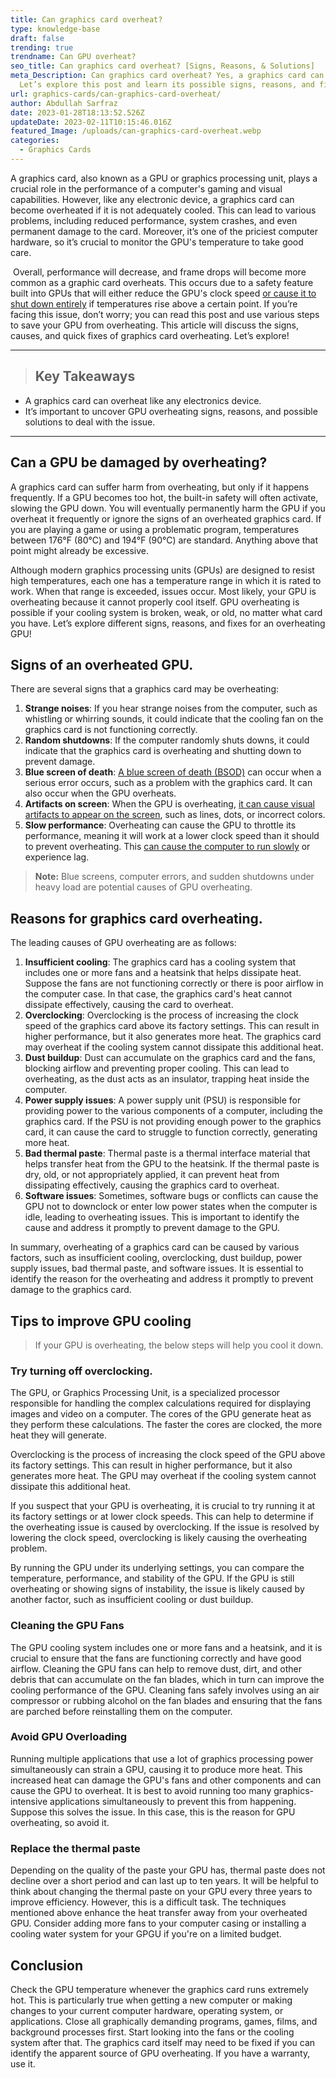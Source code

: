 ```yaml
---
title: Can graphics card overheat?
type: knowledge-base
draft: false
trending: true
trendname: Can GPU overheat?
seo_title: Can graphics card overheat? [Signs, Reasons, & Solutions]
meta_Description: Can graphics card overheat? Yes, a graphics card can overheat.
  Let’s explore this post and learn its possible signs, reasons, and fixes!
url: graphics-cards/can-graphics-card-overheat/
author: Abdullah Sarfraz
date: 2023-01-28T18:13:52.526Z
updateDate: 2023-02-11T10:15:46.016Z
featured_Image: /uploads/can-graphics-card-overheat.webp
categories:
  - Graphics Cards
---
```

A graphics card, also known as a GPU or graphics processing unit, plays a crucial role in the performance of a computer's gaming and visual capabilities. However, like any electronic device, a graphics card can become overheated if it is not adequately cooled. This can lead to various problems, including reduced performance, system crashes, and even permanent damage to the card. Moreover, it’s one of the priciest computer hardware, so it’s crucial to monitor the GPU's temperature to take good care.

 Overall, performance will decrease, and frame drops will become more common as a graphic card overheats. This occurs due to a safety feature built into GPUs that will either reduce the GPU's clock speed [or cause it to shut down entirely](https://pcideaz.com/graphics-cards/can-graphics-card-cause-computer-shut-down/) if temperatures rise above a certain point. If you’re facing this issue, don’t worry; you can read this post and use various steps to save your GPU from overheating. This article will discuss the signs, causes, and quick fixes of graphics card overheating. Let’s explore!

- - -

> ## Key Takeaways

* A graphics card can overheat like any electronics device.
* It’s important to uncover GPU overheating signs, reasons, and possible solutions to deal with the issue. 

- - -

## Can a GPU be damaged by overheating?

A graphics card can suffer harm from overheating, but only if it happens frequently. If a GPU becomes too hot, the built-in safety will often activate, slowing the GPU down. You will eventually permanently harm the GPU if you overheat it frequently or ignore the signs of an overheated graphics card. If you are playing a game or using a problematic program, temperatures between 176°F (80°C) and 194°F (90°C) are standard. Anything above that point might already be excessive.

Although modern graphics processing units (GPUs) are designed to resist high temperatures, each one has a temperature range in which it is rated to work. When that range is exceeded, issues occur. Most likely, your GPU is overheating because it cannot properly cool itself. GPU overheating is possible if your cooling system is broken, weak, or old, no matter what card you have. Let’s explore different signs, reasons, and fixes for an overheating GPU! 

## Signs of an overheated GPU.

There are several signs that a graphics card may be overheating:

1. **Strange noises**: If you hear strange noises from the computer, such as whistling or whirring sounds, it could indicate that the cooling fan on the graphics card is not functioning correctly.
2. **Random shutdowns**: If the computer randomly shuts downs, it could indicate that the graphics card is overheating and shutting down to prevent damage.
3. **Blue screen of death**: [A blue screen of death (BSOD)](https://pcideaz.com/graphics-cards/can-graphics-card-cause-blue-screen/) can occur when a serious error occurs, such as a problem with the graphics card. It can also occur when the GPU overheats.
4. **Artifacts on screen**: When the GPU is overheating, [it can cause visual artifacts to appear on the screen](https://pcideaz.com/graphics-cards/graphics-card-is-artifacting/), such as lines, dots, or incorrect colors.
5. **Slow performance**: Overheating can cause the GPU to throttle its performance, meaning it will work at a lower clock speed than it should to prevent overheating. This [can cause the computer to run slowly](https://pcideaz.com/graphics-cards/can-graphics-card-slow-down-computer/) or experience lag.

> **Note:** Blue screens, computer errors, and sudden shutdowns under heavy load are potential causes of GPU overheating.

## Reasons for graphics card overheating.

The leading causes of GPU overheating are as follows:

1. **Insufficient cooling**: The graphics card has a cooling system that includes one or more fans and a heatsink that helps dissipate heat. Suppose the fans are not functioning correctly or there is poor airflow in the computer case. In that case, the graphics card's heat cannot dissipate effectively, causing the card to overheat.
2. **Overclocking**: Overclocking is the process of increasing the clock speed of the graphics card above its factory settings. This can result in higher performance, but it also generates more heat. The graphics card may overheat if the cooling system cannot dissipate this additional heat.
3. **Dust buildup**: Dust can accumulate on the graphics card and the fans, blocking airflow and preventing proper cooling. This can lead to overheating, as the dust acts as an insulator, trapping heat inside the computer.
4. **Power supply issues**: A power supply unit (PSU) is responsible for providing power to the various components of a computer, including the graphics card. If the PSU is not providing enough power to the graphics card, it can cause the card to struggle to function correctly, generating more heat.
5. **Bad thermal paste**: Thermal paste is a thermal interface material that helps transfer heat from the GPU to the heatsink. If the thermal paste is dry, old, or not appropriately applied, it can prevent heat from dissipating effectively, causing the graphics card to overheat.
6. **Software issues**: Sometimes, software bugs or conflicts can cause the GPU not to downclock or enter low power states when the computer is idle, leading to overheating issues. This is important to identify the cause and address it promptly to prevent damage to the GPU.

In summary, overheating of a graphics card can be caused by various factors, such as insufficient cooling, overclocking, dust buildup, power supply issues, bad thermal paste, and software issues. It is essential to identify the reason for the overheating and address it promptly to prevent damage to the graphics card.

## Tips to improve GPU cooling

> If your GPU is overheating, the below steps will help you cool it down.

### Try turning off overclocking.

The GPU, or Graphics Processing Unit, is a specialized processor responsible for handling the complex calculations required for displaying images and video on a computer. The cores of the GPU generate heat as they perform these calculations. The faster the cores are clocked, the more heat they will generate.

Overclocking is the process of increasing the clock speed of the GPU above its factory settings. This can result in higher performance, but it also generates more heat. The GPU may overheat if the cooling system cannot dissipate this additional heat.

If you suspect that your GPU is overheating, it is crucial to try running it at its factory settings or at lower clock speeds. This can help to determine if the overheating issue is caused by overclocking. If the issue is resolved by lowering the clock speed, overclocking is likely causing the overheating problem.

By running the GPU under its underlying settings, you can compare the temperature, performance, and stability of the GPU. If the GPU is still overheating or showing signs of instability, the issue is likely caused by another factor, such as insufficient cooling or dust buildup.

### Cleaning the GPU Fans

The GPU cooling system includes one or more fans and a heatsink, and it is crucial to ensure that the fans are functioning correctly and have good airflow. Cleaning the GPU fans can help to remove dust, dirt, and other debris that can accumulate on the fan blades, which in turn can improve the cooling performance of the GPU. Cleaning fans safely involves using an air compressor or rubbing alcohol on the fan blades and ensuring that the fans are parched before reinstalling them on the computer.

### Avoid GPU Overloading 

Running multiple applications that use a lot of graphics processing power simultaneously can strain a GPU, causing it to produce more heat. This increased heat can damage the GPU's fans and other components and can cause the GPU to overheat. It is best to avoid running too many graphics-intensive applications simultaneously to prevent this from happening. Suppose this solves the issue. In this case, this is the reason for GPU overheating, so avoid it. 

### Replace the thermal paste 

Depending on the quality of the paste your GPU has, thermal paste does not decline over a short period and can last up to ten years. It will be helpful to think about changing the thermal paste on your GPU every three years to improve efficiency. However, this is a difficult task. The techniques mentioned above enhance the heat transfer away from your overheated GPU. Consider adding more fans to your computer casing or installing a cooling water system for your GPGU if you're on a limited budget.

## Conclusion

Check the GPU temperature whenever the graphics card runs extremely hot. This is particularly true when getting a new computer or making changes to your current computer hardware, operating system, or applications. Close all graphically demanding programs, games, films, and background processes first. Start looking into the fans or the cooling system after that. The graphics card itself may need to be fixed if you can identify the apparent source of GPU overheating. If you have a warranty, use it.